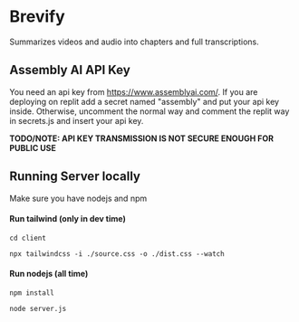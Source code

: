 # Brevify
Summarizes videos and audio into chapters and full transcriptions.

## Assembly AI API Key
You need an api key from https://www.assemblyai.com/.
If you are deploying on replit add a secret named "assembly" and put your api key inside.
Otherwise, uncomment the normal way and comment the replit way in secrets.js and insert your api key.

**TODO/NOTE: API KEY TRANSMISSION IS NOT SECURE ENOUGH FOR PUBLIC USE**

## Running Server locally
Make sure you have nodejs and npm

#### Run tailwind (only in dev time)
`cd client`

`npx tailwindcss -i ./source.css -o ./dist.css --watch`

#### Run nodejs (all time)
`npm install`

`node server.js`

